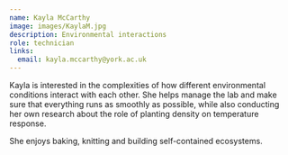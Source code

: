 ```yaml
---
name: Kayla McCarthy
image: images/KaylaM.jpg
description: Environmental interactions
role: technician
links:
  email: kayla.mccarthy@york.ac.uk
---
```


Kayla is interested in the complexities of how different environmental conditions interact with each other.  She helps manage the lab and make sure that everything runs as smoothly as possible, while also conducting her own research about the role of planting density on temperature response.  

She enjoys baking, knitting and building self-contained ecosystems.   

